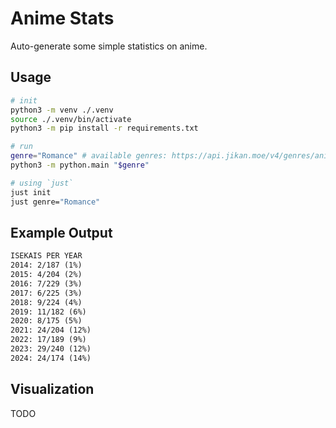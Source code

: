 # Anime Stats
Auto-generate some simple statistics on anime.

## Usage
```bash
# init
python3 -m venv ./.venv
source ./.venv/bin/activate 
python3 -m pip install -r requirements.txt

# run
genre="Romance" # available genres: https://api.jikan.moe/v4/genres/anime
python3 -m python.main "$genre"
```

```bash
# using `just`
just init
just genre="Romance"
```

## Example Output
```txt
ISEKAIS PER YEAR
2014: 2/187 (1%)
2015: 4/204 (2%)
2016: 7/229 (3%)
2017: 6/225 (3%)
2018: 9/224 (4%)
2019: 11/182 (6%)
2020: 8/175 (5%)
2021: 24/204 (12%)
2022: 17/189 (9%)
2023: 29/240 (12%)
2024: 24/174 (14%)
```

## Visualization
TODO
